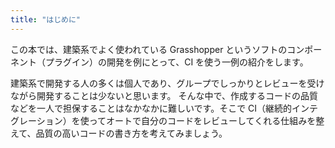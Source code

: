 ```yaml
---
title: "はじめに"
---
```


この本では、建築系でよく使われている Grasshopper というソフトのコンポーネント（プラグイン）の開発を例にとって、CI を使う一例の紹介をします。

建築系で開発する人の多くは個人であり、グループでしっかりとレビューを受けながら開発することは少ないと思います。
そんな中で、作成するコードの品質などを一人で担保することはなかなかに難しいです。そこで CI（継続的インテグレーション）を使ってオートで自分のコードをレビューしてくれる仕組みを整えて、品質の高いコードの書き方を考えてみましょう。
